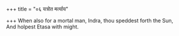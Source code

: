 +++
title = "०६ यत्रोत मर्त्याय"

+++
When also for a mortal man, Indra, thou speddest forth the Sun,  
     And holpest Etasa with might.